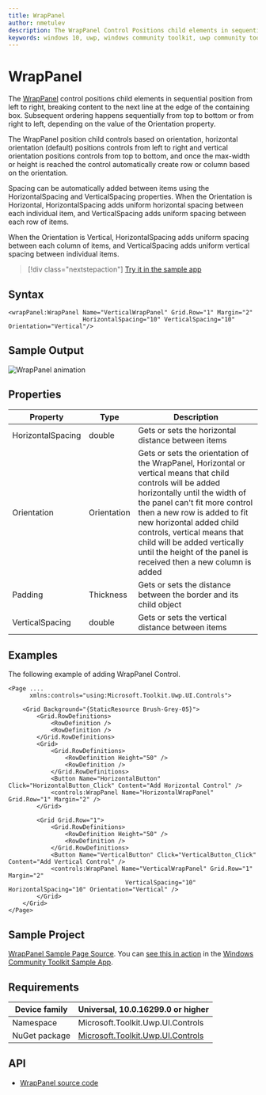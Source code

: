 ```yaml
---
title: WrapPanel
author: nmetulev
description: The WrapPanel Control Positions child elements in sequential position from left to right, breaking content to the next line at the edge of the containing box.
keywords: windows 10, uwp, windows community toolkit, uwp community toolkit, uwp toolkit, WrapPanel, XAML Control, xaml
---
```


# WrapPanel

The [WrapPanel](https://docs.microsoft.com/dotnet/api/microsoft.toolkit.uwp.ui.controls.wrappanel) control positions child elements in sequential position from left to right, breaking content to the next line at the edge of the containing box. Subsequent ordering happens sequentially from top to bottom or from right to left, depending on the value of the Orientation property.

The WrapPanel position child controls based on orientation, horizontal orientation (default) positions controls from left to right and vertical orientation positions controls from top to bottom, and once the max-width or height is reached the control automatically create row or column based on the orientation. 

Spacing can be automatically added between items using the HorizontalSpacing and VerticalSpacing properties. When the Orientation is Horizontal, HorizontalSpacing adds uniform horizontal spacing between each individual item, and VerticalSpacing adds uniform spacing between each row of items.

When the Orientation is Vertical, HorizontalSpacing adds uniform spacing between each column of items, and VerticalSpacing adds uniform vertical spacing between individual items.

> [!div class="nextstepaction"]
> [Try it in the sample app](uwpct://Controls?sample=WrapPanel)

## Syntax

```xaml
<wrapPanel:WrapPanel Name="VerticalWrapPanel" Grid.Row="1" Margin="2"
                     HorizontalSpacing="10" VerticalSpacing="10" Orientation="Vertical"/>
```

## Sample Output

![WrapPanel animation](../resources/images/Controls/WrapPanel.gif)

## Properties

| Property | Type | Description |
| -- | -- | -- |
| HorizontalSpacing | double  | Gets or sets the horizontal distance between items |
| Orientation | Orientation | Gets or sets the orientation of the WrapPanel, Horizontal or vertical means that child controls will be added horizontally until the width of the panel can't fit more control then a new row is added to fit new horizontal added child controls, vertical means that child will be added vertically until the height of the panel is received then a new column is added |
| Padding | Thickness  | Gets or sets the distance between the border and its child object |
| VerticalSpacing | double  | Gets or sets the vertical distance between items |

## Examples

The following example of adding WrapPanel Control.

```xaml
<Page ....
      xmlns:controls="using:Microsoft.Toolkit.Uwp.UI.Controls">

    <Grid Background="{StaticResource Brush-Grey-05}">
        <Grid.RowDefinitions>
            <RowDefinition />
            <RowDefinition />
        </Grid.RowDefinitions>
        <Grid>
            <Grid.RowDefinitions>
                <RowDefinition Height="50" />
                <RowDefinition />
            </Grid.RowDefinitions>
            <Button Name="HorizontalButton" Click="HorizontalButton_Click" Content="Add Horizontal Control" />
            <controls:WrapPanel Name="HorizontalWrapPanel" Grid.Row="1" Margin="2" />
        </Grid>

        <Grid Grid.Row="1">
            <Grid.RowDefinitions>
                <RowDefinition Height="50" />
                <RowDefinition />
            </Grid.RowDefinitions>
            <Button Name="VerticalButton" Click="VerticalButton_Click" Content="Add Vertical Control" />
            <controls:WrapPanel Name="VerticalWrapPanel" Grid.Row="1" Margin="2"
                                 VerticalSpacing="10" HorizontalSpacing="10" Orientation="Vertical" />
        </Grid>
    </Grid>
</Page>
```

## Sample Project

[WrapPanel Sample Page Source](https://github.com/Microsoft/WindowsCommunityToolkit//tree/master/Microsoft.Toolkit.Uwp.SampleApp/SamplePages/WrapPanel). You can [see this in action](uwpct://Controls?sample=WrapPanel) in the [Windows Community Toolkit Sample App](https://aka.ms/uwptoolkitapp).

## Requirements

| Device family | Universal, 10.0.16299.0 or higher |
| -- | -- |
| Namespace | Microsoft.Toolkit.Uwp.UI.Controls |
| NuGet package | [Microsoft.Toolkit.Uwp.UI.Controls](https://www.nuget.org/packages/Microsoft.Toolkit.Uwp.UI.Controls/) |

## API

* [WrapPanel source code](https://github.com/Microsoft/WindowsCommunityToolkit//tree/master/Microsoft.Toolkit.Uwp.UI.Controls/WrapPanel)